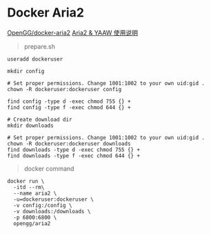 # Docker Aria2

[OpenGG/docker-aria2](https://github.com/OpenGG/docker-aria2)
[Aria2 & YAAW 使用说明](https://aria2c.com/usage.html)

> prepare.sh
```
useradd dockeruser

mkdir config

# Set proper permissions. Change 1001:1002 to your own uid:gid .
chown -R dockeruser:dockeruser config

find config -type d -exec chmod 755 {} +
find config -type f -exec chmod 644 {} +

# Create download dir
mkdir downloads

# Set proper permissions. Change 1001:1002 to your own uid:gid .
chown -R dockeruser:dockeruser downloads
find downloads -type d -exec chmod 755 {} +
find downloads -type f -exec chmod 644 {} +
```


> docker command
```
docker run \
  -itd --rm\
  --name aria2 \
  -u=dockeruser:dockeruser \
  -v config:/config \
  -v downloads:/downloads \
  -p 6800:6800 \
  opengg/aria2
```
